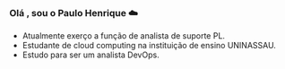 
### Olá , sou o Paulo Henrique ☁️
- Atualmente exerço a função de analista de suporte PL.
- Estudante de cloud computing na instituição de ensino UNINASSAU.
- Estudo para ser um analista DevOps.
